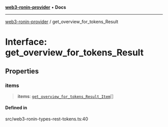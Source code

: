 [**web3-ronin-provider**](../README.md) • **Docs**

***

[web3-ronin-provider](../globals.md) / get\_overview\_for\_tokens\_Result

# Interface: get\_overview\_for\_tokens\_Result

## Properties

### items

> **items**: [`get_overview_for_tokens_Result_Item`](get_overview_for_tokens_Result_Item.md)[]

#### Defined in

src/web3-ronin-types-rest-tokens.ts:40
